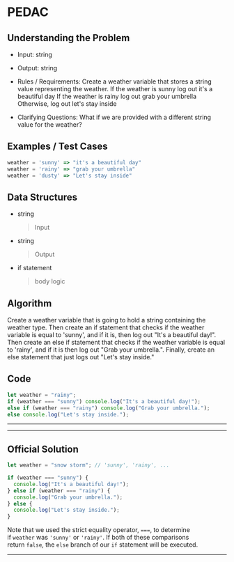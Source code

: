 # PEDAC

## Understanding the Problem

- Input:
  string

- Output:
  string

- Rules / Requirements:
  Create a weather variable that stores a string value representing the weather.
  If the weather is sunny log out it's a beautiful day
  If the weather is rainy log out grab your umbrella
  Otherwise, log out let's stay inside

- Clarifying Questions:
  What if we are provided with a different string value for the weather?

## Examples / Test Cases

```js
weather = 'sunny' => "it's a beautiful day"
weather = 'rainy' => "grab your umbrella"
weather = 'dusty' => "Let's stay inside"
```

## Data Structures

- string
  > Input
- string
  > Output
- if statement
  > body logic

## Algorithm

Create a weather variable that is going to hold a string containing the weather type.
Then create an if statement that checks if the weather variable is equal to 'sunny', and if it is, then log out "It's a beautiful day!".
Then create an else if statement that checks if the weather variable is equal to 'rainy', and if it is then log out "Grab your umbrella.".
Finally, create an else statement that just logs out "Let's stay inside."

## Code

```js
let weather = "rainy";
if (weather === "sunny") console.log("It's a beautiful day!");
else if (weather === "rainy") console.log("Grab your umbrella.");
else console.log("Let's stay inside.");
```

---

---

## Official Solution

```js
let weather = "snow storm"; // 'sunny', 'rainy', ...

if (weather === "sunny") {
  console.log("It's a beautiful day!");
} else if (weather === "rainy") {
  console.log("Grab your umbrella.");
} else {
  console.log("Let's stay inside.");
}
```

Note that we used the strict equality operator, `===`, to determine if `weather` was `'sunny'` or `'rainy'`. If both of these comparisons return `false`, the `else` branch of our `if` statement will be executed.

---
